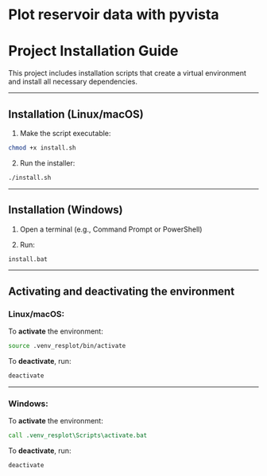 # Plot reservoir data with pyvista

# Project Installation Guide

This project includes installation scripts that create a virtual environment and install all necessary dependencies.

---

## Installation (Linux/macOS)

1. Make the script executable:
```bash
chmod +x install.sh
```

2. Run the installer:
```bash
./install.sh
```

---

## Installation (Windows)

1. Open a terminal (e.g., Command Prompt or PowerShell)

2. Run:
```bat
install.bat
```

---

## Activating and deactivating the environment

### Linux/macOS:

To **activate** the environment:
```bash
source .venv_resplot/bin/activate
```

To **deactivate**, run:
```bash
deactivate
```

---

### Windows:

To **activate** the environment:
```bat
call .venv_resplot\Scripts\activate.bat
```

To **deactivate**, run:
```bat
deactivate
```
